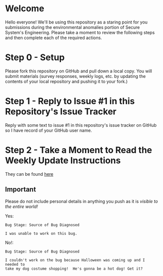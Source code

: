 # Welcome

Hello everyone!  We'll be using this repository as a staring point for you
submissions during the environmental anomalies portion of Secure System's
Engineering.  Please take a moment to review the following steps and then
complete each of the required actions.

# Step 0 - Setup

Please fork this repository on GitHub and pull down a local copy.  You will
submit materials (survey responses, weekly logs, etc. by updating the
contents of your local repository and pushing it to your fork.)

# Step 1 - Reply to Issue #1 in this Repository's Issue Tracker

Reply with some text to issue #1 in this repository's issue tracker on
GitHub so I have record of your GitHub user name.

# Step 2 - Take a Moment to Read the Weekly Update Instructions

They can be found [here](bugs/weekly_update_instructions.md)


## Important

Please do not include personal details in anything you push as it is
*visible to the entire world!*

Yes:
```
Bug Stage: Source of Bug Diagnosed

I was unable to work on this bug.

```

No!:
```
Bug Stage: Source of Bug Diagnosed

I couldn't work on the bug because Halloween was coming up and I needed to
take my dog costume shopping!  He's gonna be a hot dog! Get it?

```

